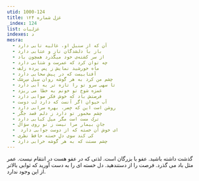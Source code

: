 ```yaml
---
utid: 1000-124
title: غزل شماره ۱۲۴
_index: 124
list: غزلیات
indexes: د
mesra:
  - آن که از سنبل او، غالیه تابی دارد
  - باز با دلشدگان ناز و عتابی دارد
  - از سر کشته‌ی خود میگذرد همچون باد
  - چه توان کرد که عمرست و شتابی دارد
  - ماه خورشید نمایش ز پس پرده زلف
  - آفتابیست که در پیش سحابی دارد
  - چشم من کرد به هر گوشه روان سیل سِرِشک
  - تا سهی سرو تو را تازه تر به آبی دارد
  - غمزه شوخ تو خونم به خطا می ریزد
  - فرصتش باد که خوش فکر صوابی دارد
  - آب حیوان اگر آنست که دارد لب دوست
  - روشن است این که خِضر، بهره سرابی دارد
  - چشم مخمور تو دارد ز دلم قصد جگر
  - ترک مست است مگر میل کبابی دارد
  - جان بیمار مرا نیست ز تو روی سؤال
  - ‌ ای خوش آن خسته که از دوست جوابی دارد
  - کی کند سوی دلِ خسته حافظ نظری
  - چشم مستت که به هر گوشه خرابی دارد
---
```

گذشت داشته باشید. عفو با بزرگان است. لذتی که در عفو هست در انتقام نیست. عمر مثل باد می گذرد. فرصت را از دستندهید. دل خسته ای را به دست آورید که ثوابی بالاتر از این وجود ندارد.
